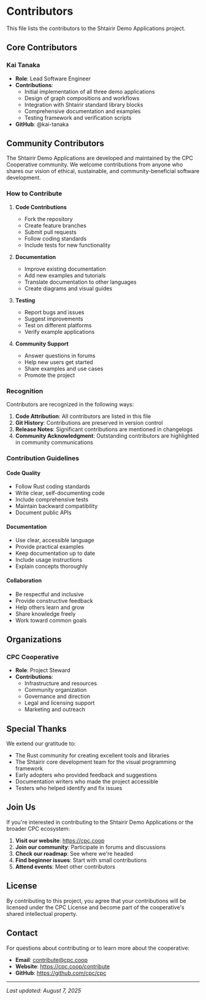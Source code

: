 # Contributors

This file lists the contributors to the Shtairir Demo Applications project.

## Core Contributors

### Kai Tanaka
- **Role**: Lead Software Engineer
- **Contributions**: 
  - Initial implementation of all three demo applications
  - Design of graph compositions and workflows
  - Integration with Shtairir standard library blocks
  - Comprehensive documentation and examples
  - Testing framework and verification scripts
- **GitHub**: @kai-tanaka

## Community Contributors

The Shtairir Demo Applications are developed and maintained by the CPC Cooperative community.
We welcome contributions from anyone who shares our vision of ethical, sustainable, and
community-beneficial software development.

### How to Contribute

1. **Code Contributions**
   - Fork the repository
   - Create feature branches
   - Submit pull requests
   - Follow coding standards
   - Include tests for new functionality

2. **Documentation**
   - Improve existing documentation
   - Add new examples and tutorials
   - Translate documentation to other languages
   - Create diagrams and visual guides

3. **Testing**
   - Report bugs and issues
   - Suggest improvements
   - Test on different platforms
   - Verify example applications

4. **Community Support**
   - Answer questions in forums
   - Help new users get started
   - Share examples and use cases
   - Promote the project

### Recognition

Contributors are recognized in the following ways:

1. **Code Attribution**: All contributors are listed in this file
2. **Git History**: Contributions are preserved in version control
3. **Release Notes**: Significant contributions are mentioned in changelogs
4. **Community Acknowledgment**: Outstanding contributors are highlighted in community communications

### Contribution Guidelines

#### Code Quality
- Follow Rust coding standards
- Write clear, self-documenting code
- Include comprehensive tests
- Maintain backward compatibility
- Document public APIs

#### Documentation
- Use clear, accessible language
- Provide practical examples
- Keep documentation up to date
- Include usage instructions
- Explain concepts thoroughly

#### Collaboration
- Be respectful and inclusive
- Provide constructive feedback
- Help others learn and grow
- Share knowledge freely
- Work toward common goals

## Organizations

### CPC Cooperative
- **Role**: Project Steward
- **Contributions**:
  - Infrastructure and resources
  - Community organization
  - Governance and direction
  - Legal and licensing support
  - Marketing and outreach

## Special Thanks

We extend our gratitude to:

- The Rust community for creating excellent tools and libraries
- The Shtairir core development team for the visual programming framework
- Early adopters who provided feedback and suggestions
- Documentation writers who made the project accessible
- Testers who helped identify and fix issues

## Join Us

If you're interested in contributing to the Shtairir Demo Applications or the broader CPC ecosystem:

1. **Visit our website**: https://cpc.coop
2. **Join our community**: Participate in forums and discussions
3. **Check our roadmap**: See where we're headed
4. **Find beginner issues**: Start with small contributions
5. **Attend events**: Meet other contributors

## License

By contributing to this project, you agree that your contributions will be licensed under
the CPC License and become part of the cooperative's shared intellectual property.

## Contact

For questions about contributing or to learn more about the cooperative:

- **Email**: contribute@cpc.coop
- **Website**: https://cpc.coop/contribute
- **GitHub**: https://github.com/cpc/cpc

---

*Last updated: August 7, 2025*